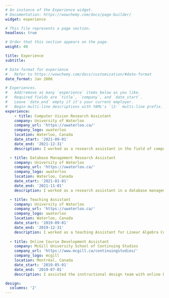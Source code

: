 ```yaml
---
# An instance of the Experience widget.
# Documentation: https://wowchemy.com/docs/page-builder/
widget: experience

# This file represents a page section.
headless: true

# Order that this section appears on the page.
weight: 40

title: Experience
subtitle:

# Date format for experience
#   Refer to https://wowchemy.com/docs/customization/#date-format
date_format: Jan 2006

# Experiences.
#   Add/remove as many `experience` items below as you like.
#   Required fields are `title`, `company`, and `date_start`.
#   Leave `date_end` empty if it's your current employer.
#   Begin multi-line descriptions with YAML's `|2-` multi-line prefix.
experience:
    - title: Computer Vision Research Assistant
    company: University of Waterloo
    company_url: 'https://uwaterloo.ca/'
    company_logo: uwaterloo
    location: Waterloo, Canada
    date_start: '2021-09-01'
    date_end: '2021-12-31'
    description: I worked as a research assistant in the field of computer vision, under the supervision of Prof. [Olga Veksler](https://cs.uwaterloo.ca/~oveksler/). I focused on combining CNNs with discrete optimization techniques on weakly supervised image segmentation.

  - title: Database Management Research Assistant
    company: University of Waterloo
    company_url: 'https://uwaterloo.ca/'
    company_logo: uwaterloo
    location: Waterloo, Canada
    date_start: '2021-01-01'
    date_end: '2021-11-01'
    description: I worked as a research assistant in a database management project, under the supervision of Prof. [Semih Salihoglu](https://cs.uwaterloo.ca/~ssalihog/). I focused on developing efficient and accurate algorithms for querying graph-structured data. I conducted experiments using Java and SQL on large databases and contributed to major sections of the paper [Accurate Summary-based Cardinality Estimation Through the Lens of Cardinality Estimation Graphs](https://arxiv.org/pdf/2105.08878.pdf).

  - title: Teaching Assistant
    company: University of Waterloo
    company_url: 'https://uwaterloo.ca/'
    company_logo: uwaterloo
    location: Waterloo, Canada
    date_start: '2019-09-01'
    date_end: '2019-12-31'
    description: I worked as a teaching Assistant for Linear Algebra Course (Fall 2019). I am responsible for holding tutoring hours.
  
  - title: Online Course Development Assistant
    company: McGill University School of Continuing Studies
    company_url: 'https://www.mcgill.ca/continuingstudies/'
    company_logo: mcgill
    location: Montréal, Canada
    date_start: '2019-05-01'
    date_end: '2019-07-01'
    description: I assisted the instructional design team with online Data Science for Business Decisions course.

design:
  columns: '2'
---
```

